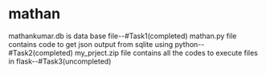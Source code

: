 # mathan
mathankumar.db is data base file--#Task1(completed)
mathan.py file contains code to get json output from sqlite using python--#Task2(completed)
my_prject.zip file contains all the codes to execute files in flask--#Task3(uncompleted)
